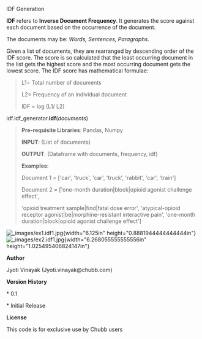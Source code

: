 IDF Generation

**IDF** refers to **Inverse Document Frequency**. It generates the score
against each document based on the occurrence of the document.

The documents may be: *Words, Sentences, Paragraphs*.

Given a list of documents, they are rearranged by descending order of
the IDF score. The score is so calculated that the least occurring
document in the list gets the highest score and the most occurring
document gets the lowest score. The IDF score has mathematical formulae:

> L1= Total number of documents
>
> L2= Frequency of an individual document
>
> IDF = log (L1/ L2)

idf.idf\_generator.**idf**(*documents*)

> **Pre-requisite Libraries**: Pandas, Numpy
>
> **INPUT**: (List of documents)
>
> **OUTPUT**: (Dataframe with documents, frequency, idf)
>
> **Examples**:
>
> Document 1 = \['car', 'truck', 'car', 'truck', 'rabbit', 'car',
> 'train'\]
>
> Document 2 = \['one-month duration\|block\|opioid agonist challenge
> effect',
>
> 'opioid treatment sample\|find\|fatal dose error', 'atypical-opioid
> receptor agonist\|be\|morphine-resistant interactive pain', 'one-month
> duration\|block\|opioid agonist challenge effect'\]

![\_images/ex1.idf1.jpg](media/image1.jpeg){width="6.125in"
height="0.8881944444444444in"}![\_images/ex2.idf1.jpg](media/image2.jpeg){width="6.268055555555556in"
height="1.025495406824147in"}

**Author**

Jyoti Vinayak (Jyoti.vinayak\@chubb.com)

**Version History**

\* 0.1

\* Initial Release

**License**

This code is for exclusive use by Chubb users
